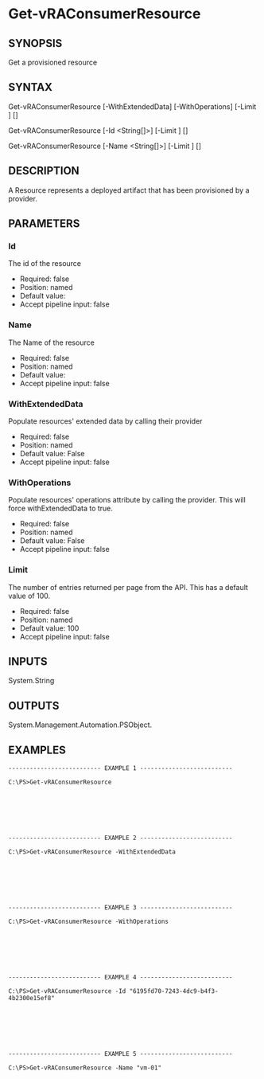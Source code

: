 # Get-vRAConsumerResource

## SYNOPSIS
    
Get a provisioned resource

## SYNTAX
 Get-vRAConsumerResource [-WithExtendedData] [-WithOperations] [-Limit <String>] [<CommonParameters>] Get-vRAConsumerResource [-Id <String[]>] [-Limit <String>] [<CommonParameters>] Get-vRAConsumerResource [-Name <String[]>] [-Limit <String>] [<CommonParameters>]    

## DESCRIPTION

A Resource represents a deployed artifact that has been provisioned by a provider.

## PARAMETERS


### Id

The id of the resource

* Required: false
* Position: named
* Default value: 
* Accept pipeline input: false

### Name

The Name of the resource

* Required: false
* Position: named
* Default value: 
* Accept pipeline input: false

### WithExtendedData

Populate resources' extended data by calling their provider

* Required: false
* Position: named
* Default value: False
* Accept pipeline input: false

### WithOperations

Populate resources' operations attribute by calling the provider. This will force withExtendedData to true.

* Required: false
* Position: named
* Default value: False
* Accept pipeline input: false

### Limit

The number of entries returned per page from the API. This has a default value of 100.

* Required: false
* Position: named
* Default value: 100
* Accept pipeline input: false

## INPUTS

System.String

## OUTPUTS

System.Management.Automation.PSObject.

## EXAMPLES
```
-------------------------- EXAMPLE 1 --------------------------

C:\PS>Get-vRAConsumerResource







-------------------------- EXAMPLE 2 --------------------------

C:\PS>Get-vRAConsumerResource -WithExtendedData







-------------------------- EXAMPLE 3 --------------------------

C:\PS>Get-vRAConsumerResource -WithOperations







-------------------------- EXAMPLE 4 --------------------------

C:\PS>Get-vRAConsumerResource -Id "6195fd70-7243-4dc9-b4f3-4b2300e15ef8"







-------------------------- EXAMPLE 5 --------------------------

C:\PS>Get-vRAConsumerResource -Name "vm-01"
```

